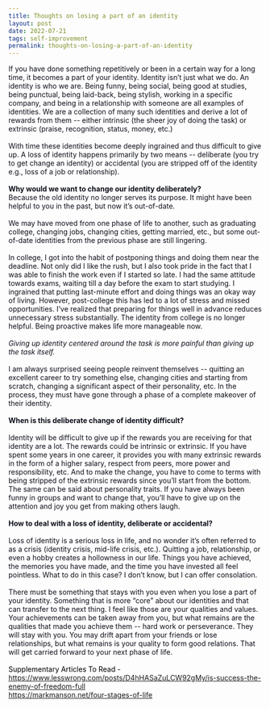 ```yaml
---
title: Thoughts on losing a part of an identity
layout: post
date: 2022-07-21
tags: self-improvement
permalink: thoughts-on-losing-a-part-of-an-identity
---
```

<p style="margin-bottom: 32px" class="body"><span style="color: rgb(14, 16, 26); ">If you have done something repetitively or been in a certain way for a long time, it becomes a part of your identity. Identity isn’t just what we do. An identity is who we are. Being funny, being social, being good at studies, being punctual, being laid-back, being stylish, working in a specific company, and being in a relationship with someone are all examples of identities. We are a collection of many such identities and derive a lot of rewards from them -- either intrinsic (the sheer joy of doing the task) or extrinsic (praise, recognition, status, money, etc.)</span><br><br><span style="color: rgb(14, 16, 26); ">With time these identities become deeply ingrained and thus difficult to give up. A loss of identity happens primarily by two means -- deliberate (you try to get change an identity) or accidental (you are stripped off of the identity e.g., loss of a job or relationship).</span><br><br><span style="color: rgb(14, 16, 26);"><strong>Why would we want to change our identity deliberately?</strong></span><br><span style="color: rgb(14, 16, 26); ">Because the old identity no longer serves its purpose. It might have been helpful to you in the past, but now it’s out-of-date.</span><span><br></span><br><span style="color: rgb(14, 16, 26); ">We may have moved from one phase of life to another, such as graduating college, changing jobs, changing cities, getting married, etc., but some out-of-date identities from the previous phase are still lingering.</span><br><br><span style="color: rgb(14, 16, 26); ">In college, I got into the habit of postponing things and doing them near the deadline. Not only did I like the rush, but I also took pride in the fact that I was able to finish the work even if I started so late. I had the same attitude towards exams, waiting till a day before the exam to start studying. I ingrained that putting last-minute effort and doing things was an okay way of living. However, post-college this has led to a lot of stress and missed opportunities. I’ve realized that preparing for things well in advance reduces unnecessary stress substantially. The identity from college is no longer helpful. Being proactive makes life more manageable now.</span><br><br><span style="color: rgb(14, 16, 26); "><em>Giving up identity centered around the task is more painful than giving up the task itself.</em></span><br><br><span style="color: rgb(14, 16, 26); ">I am always surprised seeing people reinvent themselves -- quitting an excellent career to try something else, changing cities and starting from scratch, changing a significant aspect of their personality, etc. In the process, they must have gone through a phase of a complete makeover of their identity.</span><br><br><span style="color: rgb(14, 16, 26); "><strong>When is this deliberate change of identity difficult?</strong></span><br><br><span style="color: rgb(14, 16, 26); ">Identity will be difficult to give up if the rewards you are receiving for that identity are a lot. The rewards could be intrinsic or extrinsic. If you have spent some years in one career, it provides you with many extrinsic rewards in the form of a higher salary, respect from peers, more power and responsibility, etc. And to make the change, you have to come to terms with being stripped of the extrinsic rewards since you’ll start from the bottom. The same can be said about personality traits. If you have always been funny in groups and want to change that, you’ll have to give up on the attention and joy you get from making others laugh.</span><br><br><span style="color: rgb(14, 16, 26); "><strong>How to deal with a loss of identity, deliberate or accidental?</strong></span><br><br><span style="color: rgb(14, 16, 26); ">Loss of identity is a serious loss in life, and no wonder it’s often referred to as a crisis (identity crisis, mid-life crisis, etc.). Quitting a job, relationship, or even a hobby creates a hollowness in our life. Things you have achieved, the memories you have made, and the time you have invested all feel pointless. What to do in this case? I don’t know, but I can offer consolation.</span><br><br><span style="color: rgb(14, 16, 26); ">There must be something that stays with you even when you lose a part of your identity. Something that is more “core” about our identities and that can transfer to the next thing. I feel like those are your qualities and values. Your achievements can be taken away from you, but what remains are the qualities that made you achieve them -- hard work or perseverance. They will stay with you. You may drift apart from your friends or lose relationships, but what remains is your quality to form good relations. That will get carried forward to your next phase of life.</span><br><br><span style="color: rgb(0, 0, 0); ">Supplementary Articles To Read -</span><br><span style="color: rgb(17, 85, 204); "><u><a target="_blank" href="https://www.lesswrong.com/posts/D4hHASaZuLCW92gMy/is-success-the-enemy-of-freedom-full">https://www.lesswrong.com/posts/D4hHASaZuLCW92gMy/is-success-the-enemy-of-freedom-full</a></u></span><br><span style="color: rgb(17, 85, 204); "><u><a target="_blank" href="https://markmanson.net/four-stages-of-life">https://markmanson.net/four-stages-of-life</a></u></span></p>